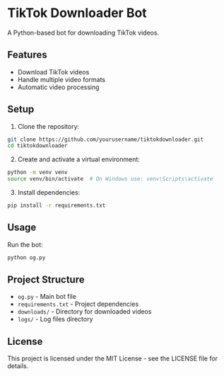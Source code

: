 # TikTok Downloader Bot

A Python-based bot for downloading TikTok videos.

## Features

- Download TikTok videos
- Handle multiple video formats
- Automatic video processing

## Setup

1. Clone the repository:
```bash
git clone https://github.com/yourusername/tiktokdownloader.git
cd tiktokdownloader
```

2. Create and activate a virtual environment:
```bash
python -m venv venv
source venv/bin/activate  # On Windows use: venv\Scripts\activate
```

3. Install dependencies:
```bash
pip install -r requirements.txt
```

## Usage

Run the bot:
```bash
python og.py
```

## Project Structure

- `og.py` - Main bot file
- `requirements.txt` - Project dependencies
- `downloads/` - Directory for downloaded videos
- `logs/` - Log files directory

## License

This project is licensed under the MIT License - see the LICENSE file for details. 